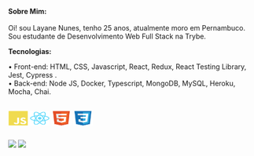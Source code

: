 <b> Sobre Mim: </b>
<br><br>
Oi! sou Layane Nunes, tenho 25 anos, atualmente moro em Pernambuco.
<br>
Sou estudante de Desenvolvimento Web Full Stack na Trybe.

<b> Tecnologias: </b>

• Front-end: HTML, CSS, Javascript, React, Redux, React Testing Library, Jest, Cypress . <br>
• Back-end: Node JS, Docker, Typescript, MongoDB, MySQL, Heroku, Mocha, Chai.

</div>
<div style="display: inline_block"><br>
  
  <img align="center" alt="Rafa-Js" height="30" width="40" src="https://raw.githubusercontent.com/devicons/devicon/master/icons/javascript/javascript-plain.svg">
  
  <img align="center" alt="Rafa-React" height="30" width="40" src="https://raw.githubusercontent.com/devicons/devicon/master/icons/react/react-original.svg">
  
  <img align="center" alt="Rafa-HTML" height="30" width="40" src="https://raw.githubusercontent.com/devicons/devicon/master/icons/html5/html5-original.svg">
  
  <img align="center" alt="Rafa-CSS" height="30" width="40" src="https://raw.githubusercontent.com/devicons/devicon/master/icons/css3/css3-original.svg">
  
</div>

##

  <div>  
  <a href = "layanenu@gmail.com"><img src="https://img.shields.io/badge/-Gmail-%23333?style=for-the-badge&logo=gmail&logoColor=white" target="_blank"></a>
  <a href="https://www.linkedin.com/in/layanenu/" target="_blank"><img src="https://img.shields.io/badge/-LinkedIn-%230077B5?style=for-the-badge&logo=linkedin&logoColor=white" target="_blank"></a> 
</div>
